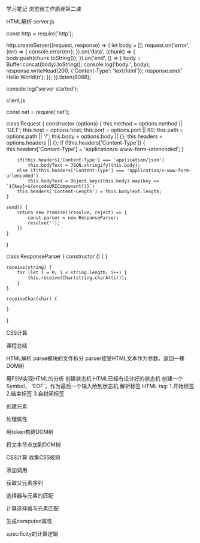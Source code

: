 学习笔记
浏览器工作原理第二课


HTML解析
server.js

const http = require('http');

http.createServer((request, response) => {
    let body = [];
    request.on('error', (err) => {
        console.error(err);
    }).on('data', (chunk) => {
        body.push(chunk.toString());
    }).on('end', () => {
        body = Buffer.concat(body).toString();
        console.log('body:', body);
        response.writeHead(200, {'Content-Type': 'text/html'});
        response.end(' Hello World\n');
    });
}).listen(8088);

console.log('server started');

client.js

const net = require('net');

class Request {
    constructor (options) {
        this.method = options.method || 'GET';
        this.host = options.host;
        this.port = options.port || 80;
        this.path = options.path || '/';
        this.body = options.body || {};
        this.headers = options.headers || {};
        if (!this.headers['Content-Type']) {
            this.headers['Content-Type'] = 'application/x-www-form-urlencoded';
        }
        
        if(this.headers['Content-Type'] === 'application/json')
            this.bodyText = JSON.stringify(this.body);
        else if(this.headers['Content-Type'] === 'application/x-www-form-urlencoded')
            this.bodyText = Object.keys(this.body).map(key => `${key}=${encodeURIComponent()}`)
        this.headers['Content-Length'] = this.bodyText.length;
    }
    
    send() {
        return new Promise((resolve, reject) => {
            const parser = new ResponseParser;
            resolve('');
        })
    }
}

class ResponseParser {
    constructor () {
    }
    
    receive(string) {
        for (let i = 0; i < string.length; i++) {
            this.receive(Char(string.charAt(i)));
        }
    }
    
    receiveChar(char) {
    
    }
}



CSS计算




课程总结

HTML解析
parse模块的文件拆分
 parser接受HTML文本作为参数，返回一棵DOM树

用FSM实现HTML的分析
 创建状态机
 HTML已经有设计好的状态机
 创建一个Symbol， 'EOF'，作为最后一个输入给到状态机
解析标签
 HTML tag: 1.开始标签 2.结束标签 3.自封闭标签
 
创建元素

处理属性

用token构建DOM树

将文本节点加到DOM树

CSS计算
收集CSS规则

添加调用

获取父元素序列

选择器与元素的匹配

计算选择器与元素匹配

生成computed属性

specificity的计算逻辑


